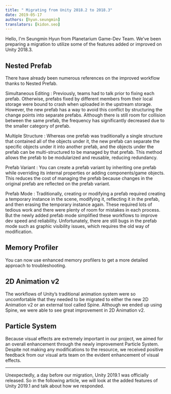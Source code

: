 ```yaml
---
title: " Migrating from Unity 2018.2 to 2018.3"
date: 2019-05-17
authors: [hyun.seungmin]
translators: [kidon.seo]
---
```


Hello, I'm Seungmin Hyun from Planetarium Game-Dev Team. We’ve been preparing a migration to utilize some of the features added or improved on Unity 2018.3.

Nested Prefab
-------------

There have already been numerous references on the improved workflow thanks to Nested Prefab.

Simultaneous Editing
:   Previously, teams had to talk prior to fixing each prefab. Otherwise, prefabs fixed by different members from their local storage were bound to crash when uploaded in the upstream storage. However, the new prefab has a way to avoid this conflict by structuring the change points into separate prefabs. Although there is still room for collision between the same prefab, the frequency has significantly decreased due to the smaller category of prefab.

Multiple Structure
:   Whereas one prefab was traditionally a single structure that contained all of the objects under it, the new prefab can separate the specific objects under it into another prefab, and the objects under the prefab can be multi-structured to be managed by that prefab. This method allows the prefab to be modularized and reusable, reducing redundancy.

Prefab Variant
:   You can create a prefab variant by inheriting one prefab while overriding its internal properties or adding components/game objects. This reduces the cost of managing the prefab because changes in the original prefab are reflected on the prefab variant.

Prefab Mode
:   Traditionally, creating or modifying a prefab required creating a temporary instance in the scene, modifying it, reflecting it in the prefab, and then erasing the temporary instance again. These required lots of tedious work and there were plenty of room for mistakes in each process. But the newly added prefab mode simplified these workflows to improve dev speed and reliability. Unfortunately, there are still bugs in the prefab mode such as graphic visibility issues, which requires the old way of modification.

Memory Profiler 
---------------

You can now use enhanced memory profilers to get a more detailed approach to troubleshooting.

2D Animation v2
---------------

The workflows of Unity’s traditional animation system were so uncomfortable that they needed to be migrated to either the new 2D Animation v2 or an external tool called Spine. Although we ended up using Spine, we were able to see great improvement in 2D Animation v2.

Particle System 
---------------

Because visual effects are extremely important in our project, we aimed for an overall enhancement through the newly improvement Particle System. Despite not making any modifications to the resource, we received positive feedback from our visual arts team on the evident enhancement of visual effects.

----

Unexpectedly, a day before our migration, Unity 2019.1 was officially released. So in the following article, we will look at the added features of Unity 2019.1 and talk about how we responded.
